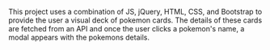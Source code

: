 This project uses a combination of JS, jQuery, HTML, CSS, and Bootstrap to provide the user a visual deck of pokemon cards. The details of these cards are fetched from an API and once the user clicks a pokemon's name, a modal appears with the pokemons details.
